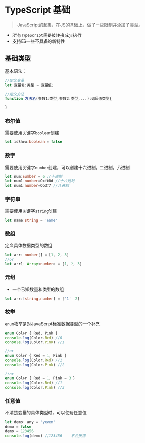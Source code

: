 # TypeScript 基础
> JavaScript的超集，在JS的基础上，做了一些限制并添加了类型。
- 所有`TypeScript`需要被转换成`js`执行
- 支持ES一些不具备的新特性

## 基础类型
基本语法：
```ts
//定义变量
let 变量名:类型 = 变量值;

//定义方法
function 方法名(参数1:类型,参数2:类型,...):返回值类型{

}
```


### 布尔值
需要使用关键字`boolean`创建
```ts
let isShow:boolean = false
```
### 数字
需要使用关键字`number`创建，可以创建十六进制，二进制，八进制
```ts
let num:number = 6 //十进制
let num1:number=Oxf00d //十六进制
let num1:number=Oo377 //八进制
```
### 字符串
需要使用关键字`string`创建
```ts
let name:string = 'name' 
```

### 数组
定义具体数据类型的数组
```ts
let arr: number[] = [1, 2, 3]
//or
let arr1: Array<number> = [1, 2, 3]
```

### 元组
-   一个已知数量和类型的数组
```ts
let arr:[string,number] = ['1', 2]
```

### 枚举
`enum`枚举是对JavaScript标准数据类型的一个补充
```ts
enum Color { Red, Pink }
console.log(Color.Red) //0
console.log(Color.Pink) //1

//or
enum Color { Red = 1, Pink }
console.log(Color.Red) //1
console.log(Color.Pink) //2

//or
enum Color { Red = 1, Pink = 3 }
console.log(Color.Red) //1
console.log(Color.Pink) //3
```

### 任意值
不清楚变量的具体类型时，可以使用任意值
```js
let demo: any = 'yewen'
demo = false
demo = 123456
console.log(demo) //123456    不会报错
```
